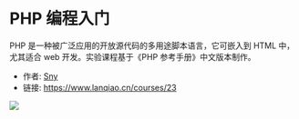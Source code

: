 # PHP 编程入门

PHP 是一种被广泛应用的开放源代码的多用途脚本语言，它可嵌入到 HTML 中，尤其适合 web 开发。实验课程基于《PHP 参考手册》中文版本制作。

- 作者: [Sny](https://www.lanqiao.cn/users/1226977/)
- 链接: https://www.lanqiao.cn/courses/23

![](https://doc.shiyanlou.com/courses/byscript-20211222-1640137055326)
